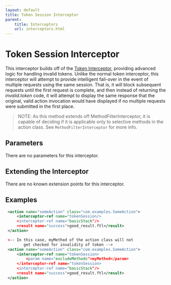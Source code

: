 ```yaml
---
layout: default
title: Token Session Interceptor
parent:
    title: Interceptors
    url: interceptors.html
---
```


# Token Session Interceptor

This interceptor builds off of the [Token Interceptor](token-interceptor.html), providing advanced logic for handling 
invalid tokens. Unlike the normal token interceptor, this interceptor will attempt to provide intelligent fail-over 
in the event of multiple requests using the same session. That is, it will block subsequent requests until the first 
request is complete, and then instead of returning the <i>invalid.token</i> code, it will attempt to display the same 
response that the original, valid action invocation would have displayed if no multiple requests were submitted 
in the first place.

> NOTE: As this method extends off MethodFilterInterceptor, it is capable of deciding if it is applicable only 
> to selective methods in the action class. See `MethodFilterInterceptor` for more info.

## Parameters

There are no parameters for this interceptor.

## Extending the Interceptor

There are no known extension points for this interceptor.

## Examples

```xml
 <action name="someAction" class="com.examples.SomeAction">
     <interceptor-ref name="tokenSession/>
     <interceptor-ref name="basicStack"/>
     <result name="success">good_result.ftl</result>
 </action>

 <-- In this case, myMethod of the action class will not
        get checked for invalidity of token -->
 <action name="someAction" class="com.examples.SomeAction">
     <interceptor-ref name="tokenSession>
         <param name="excludeMethods">myMethod</param>
     </interceptor-ref name="tokenSession>
     <interceptor-ref name="basicStack"/>
     <result name="success">good_result.ftl</result>
 </action>
```

